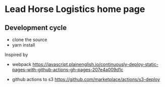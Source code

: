 # Lead Horse Logistics home page

## Development cycle
- clone the source
- yarn install


Inspired by 
- webpack https://javascript.plainenglish.io/continuously-deploy-static-pages-with-github-actions-gh-pages-207e4a009d1c

- github actions to s3 https://github.com/marketplace/actions/s3-deploy